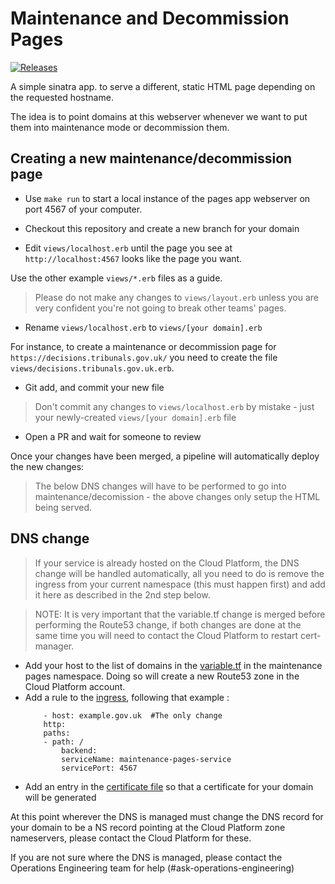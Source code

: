 # Maintenance and Decommission Pages

[![Releases](https://img.shields.io/github/release/ministryofjustice/cloud-platform-maintenance-pages/all.svg?style=flat-square)](https://github.com/ministryofjustice/cloud-platform-maintenance-pages/releases)

A simple sinatra app. to serve a different, static HTML page depending on the requested hostname.

The idea is to point domains at this webserver whenever we want to put them into maintenance mode or decommission them.

## Creating a new maintenance/decommission page

* Use `make run` to start a local instance of the pages app webserver on port 4567 of your computer.

* Checkout this repository and create a new branch for your domain

* Edit `views/localhost.erb` until the page you see at `http://localhost:4567` looks like the page you want.

Use the other example `views/*.erb` files as a guide.

> Please do not make any changes to `views/layout.erb` unless you are very confident you're not going to break other teams' pages.

* Rename `views/localhost.erb` to `views/[your domain].erb`

For instance, to create a maintenance or decommission page for `https://decisions.tribunals.gov.uk/` you need to create the file `views/decisions.tribunals.gov.uk.erb`.

* Git add, and commit your new file

> Don't commit any changes to `views/localhost.erb` by mistake - just your newly-created `views/[your domain].erb` file

* Open a PR and wait for someone to review

Once your changes have been merged, a pipeline will automatically deploy the new changes:

> The below DNS changes will have to be performed to go into maintenance/decomission - the above changes only setup the HTML being served.



## DNS change

> If your service is already hosted on the Cloud Platform, the DNS change will be handled automatically, all you need to do is remove the ingress from your current namespace (this must happen first) and add it here as described in the 2nd step below.

> NOTE: It is very important that the variable.tf change is merged before performing the Route53 change, if both changes are done at the same time you will need to contact the Cloud Platform to restart cert-manager.


* Add your host to the list of domains in the [variable.tf] in the maintenance pages namespace. Doing so will create a new Route53 zone in the Cloud Platform account.
* Add a rule to the [ingress], following that example : 
    ```
        - host: example.gov.uk  #The only change
        http:
        paths:
        - path: /
            backend:
            serviceName: maintenance-pages-service
            servicePort: 4567
    ```
* Add an entry in the [certificate file] so that a certificate for your domain will be generated

At this point wherever the DNS is managed must change the DNS record for your domain to be a NS record pointing at the Cloud Platform zone nameservers, please contact the Cloud Platform for these.

If you are not sure where the DNS is managed, please contact the Operations Engineering team for help (#ask-operations-engineering)


[certificate file]: https://github.com/ministryofjustice/cloud-platform-environments/blob/main/namespaces/live.cloud-platform.service.justice.gov.uk/maintenance-pages/certificate.yaml#L12
[variable.tf]: https://github.com/ministryofjustice/cloud-platform-environments/blob/main/namespaces/live.cloud-platform.service.justice.gov.uk/maintenance-pages/resources/variables.tf#L75
[ingress]: https://github.com/ministryofjustice/cloud-platform-maintenance-pages/blob/main/kubernetes_deployment/live/ingress.yaml

